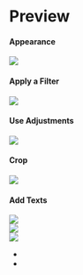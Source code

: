 <h1>Preview</h1>

<h4>Appearance</h4>
<img src="https://photos.google.com/share/AF1QipOneHYu_FJc9wzpGp8oZhthPWbi009ZudUuBh6f6hAlJOVz2h-g0XQnT_VgR87jpA/photo/AF1QipPgEgU924ZKgJTJrx-Dr8LnAssjRo30382a7Ip_?key=N3VvSF9PSWhGM1BWMDIxODJHd0I4czViTzVDeXhB"><br>

<h4>Apply a Filter</h4>
<img src="http://i.imgur.com/FaM1iFp.png"><br>

<h4>Use Adjustments</h4>
<img src="http://i.imgur.com/c6j8OuG.png"><br>

<h4>Crop</h4>
<img src="http://i.imgur.com/5r4gDQz.png"><br>

<h4>Add Texts</h4>
<img src="http://i.imgur.com/VS3iFxC.png"><br>
<img src="http://i.imgur.com/JLO737q.png"><br>
<img src="http://i.imgur.com/M1IOOAG.png"><br>
<ul><li><li></ul>
